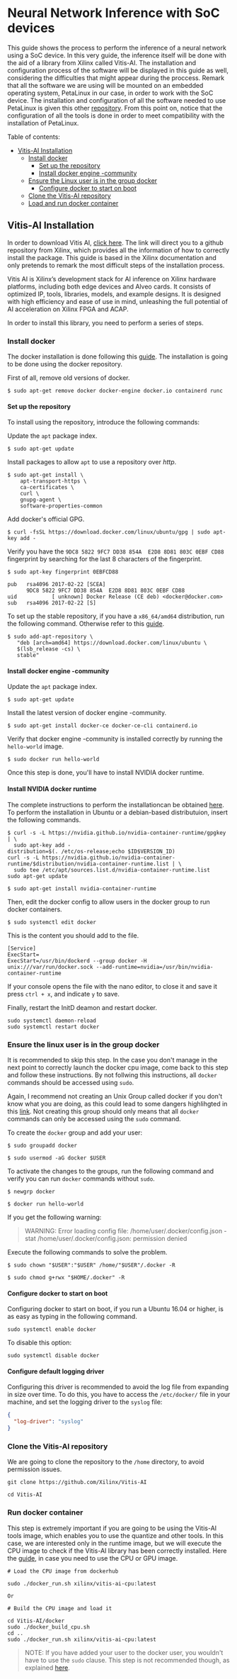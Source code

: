 Neural Network Inference with SoC devices
=========================================
This guide shows the process to perform the inference of a neural network using a SoC device. In this very guide, the inference itself will be done with the aid of a library from Xilinx called Vitis-AI. The installation and configuration process of the software will be displayed in this guide as well, considering the difficulties that might appear during the proccess. Remark that all the software we are using will be mounted on an embedded operating system, PetaLinux in our case, in order to work with the SoC device.
The installation and configuration of all the software needed to use PetaLinux is given this other [repository](https://github.com/UviDTE-FPSoC/Zynq7000-examples/tree/master/SD-operating-system/PetaLinux/2019.2). From this point on, notice that the configuration of all the tools is done in order to meet compatibility with the installation of PetaLinux.

Table of contents:
- [Vitis-AI Installation](#vitis---AI-Installation)
   - [Install docker](#install-docker)
      - [Set up the repository](#set-up-the-repository)
      - [Install docker engine -community](#install-docker-engine---community)
   - [Ensure the Linux user is in the group docker](#ensure-the-linux-user-is-in-the-group-docker)
      - [Configure docker to start on boot](#configure-docker-to-start-on-boot)
   - [Clone the Vitis-AI repository](#clone-the-vitis-ai---repository)
   - [Load and run docker container](#load-and-run-docker-container)


Vitis-AI Installation
---------------------
In order to download Vitis AI, [click here](https://github.com/Xilinx/Vitis-AI). The link will direct you to a github repository from Xilinx, which provides all the information of how to correctly install the package. This guide is based in the Xilinx documentation and only pretends to remark the most difficult steps of the installation process.

Vitis AI is Xilinx’s development stack for AI inference on Xilinx hardware platforms, including both edge devices and Alveo cards. It consists of optimized IP, tools, libraries, models, and example designs. It is designed with high efficiency and ease of use in mind, unleashing the full potential of AI acceleration on Xilinx FPGA and ACAP.

In order to install this library, you need to perform a series of steps.



### Install docker
The docker installation is done following this [guide](https://docs.docker.com/install/linux/docker-ce/ubuntu/). The installation is going to be done using the docker repository.

First of all, remove old versions of docker.

```
$ sudo apt-get remove docker docker-engine docker.io containerd runc
```



#### Set up the repository

To install using the repository, introduce the following commands:

Update the `apt` package index.

```
$ sudo apt-get update
```

Install packages to allow `apt` to use a repository over *http*.

```
$ sudo apt-get install \
    apt-transport-https \
    ca-certificates \
    curl \
    gnupg-agent \
    software-properties-common
```

Add docker's official GPG.

```
$ curl -fsSL https://download.docker.com/linux/ubuntu/gpg | sudo apt-key add -
```

Verify you have the `9DC8 5822 9FC7 DD38 854A  E2D8 8D81 803C 0EBF CD88` fingerprint by searching for the last 8 characters of the fingerprint.

```
$ sudo apt-key fingerprint 0EBFCD88

pub   rsa4096 2017-02-22 [SCEA]
      9DC8 5822 9FC7 DD38 854A  E2D8 8D81 803C 0EBF CD88
uid           [ unknown] Docker Release (CE deb) <docker@docker.com>
sub   rsa4096 2017-02-22 [S]
```

To set up the stable repository, if you have a `x86_64/amd64` distribution, run the following command. Otherwise refer to this [guide](https://docs.docker.com/install/linux/docker-ce/ubuntu/).

```
$ sudo add-apt-repository \
   "deb [arch=amd64] https://download.docker.com/linux/ubuntu \
   $(lsb_release -cs) \
   stable"
```

#### Install docker engine -community

Update the `apt` package index.

```
$ sudo apt-get update
```

Install the latest version of docker engine -community.

```
$ sudo apt-get install docker-ce docker-ce-cli containerd.io
```

Verify that docker engine -community is installed correctly by running the `hello-world` image.

```
$ sudo docker run hello-world
```

Once this step is done, you'll have to install NVIDIA docker runtime.



#### Install NVIDIA docker runtime

 The complete instructions to perform the installationcan be obtained [here](https://nvidia.github.io/nvidia-container-runtime/). To perform the installation in Ubuntu or a debian-based distributuion, insert the following commands.

```
$ curl -s -L https://nvidia.github.io/nvidia-container-runtime/gpgkey | \  
  sudo apt-key add -
distribution=$(. /etc/os-release;echo $ID$VERSION_ID)
curl -s -L https://nvidia.github.io/nvidia-container-runtime/$distribution/nvidia-container-runtime.list | \
  sudo tee /etc/apt/sources.list.d/nvidia-container-runtime.list
sudo apt-get update

$ sudo apt-get install nvidia-container-runtime
```

Then, edit the docker config to allow users in the docker group to run docker containers.

```
$ sudo systemctl edit docker
```

This is the content you should add to the file.

```
[Service]
ExecStart=
ExecStart=/usr/bin/dockerd --group docker -H unix:///var/run/docker.sock --add-runtime=nvidia=/usr/bin/nvidia-container-runtime
```

If your console opens the file with the nano editor, to close it and save it press `ctrl + x`, and indicate `y` to save.

Finally, restart the InitD deamon and restart docker.

```
sudo systemctl daemon-reload
sudo systemctl restart docker
```



### Ensure the linux user is in the group docker
It is recommended to skip this step. In the case you don't manage in the next point to correctly launch the docker cpu image, come back to this step and follow these instructions.
By not follwing this instructions, all `docker` commands should be accessed using `sudo`.

Again, I recommend not creating an Unix Group called docker if you don't know what you are doing, as this could lead to some dangers highlihgted in this [link](https://docs.docker.com/engine/security/security/#docker-daemon-attack-surface). Not creating this group should only means that all `docker` commands can only be accessed using the `sudo` command.

To create the `docker` group and add your user:

```
$ sudo groupadd docker

$ sudo usermod -aG docker $USER
```

To activate the changes to the groups, run the following command and verify you can run `docker` commands without `sudo`.

```
$ newgrp docker

$ docker run hello-world
```

If you get the following warning:

> WARNING: Error loading config file: /home/user/.docker/config.json -
stat /home/user/.docker/config.json: permission denied

Execute the following commands to solve the problem.

```
$ sudo chown "$USER":"$USER" /home/"$USER"/.docker -R

$ sudo chmod g+rwx "$HOME/.docker" -R
```

#### Configure docker to start on boot

Configuring docker to start on boot, if you run a Ubuntu 16.04 or higher, is as easy as typing in the following command.
```
sudo systemctl enable docker
```

To disable this option:
```
sudo systemctl disable docker
```



#### Configure default logging driver
Configuring this driver is recommended to avoid the log file from expanding in size over time. To do this, you have to access the `/etc/docker/` file in your machine, and set the logging driver to the `syslog` file:

```json
{
  "log-driver": "syslog"
}
```



### Clone the Vitis-AI repository

We are going to clone the repository to the `/home` directory, to avoid permission issues.

```
git clone https://github.com/Xilinx/Vitis-AI  

cd Vitis-AI
```



### Run docker container

This step is extremely important if you are going to be using the Vitis-AI tools image, which enables you to use the quantize and other tools. In this case, we are interested only in the runtime image, but we will execute the CPU image to check if the Vitis-AI library has been correctly installed. Here the [guide](https://github.com/Xilinx/Vitis-AI/blob/master/doc/install_docker/load_run_docker.md), in case you need to use the CPU or GPU image.

```
# Load the CPU image from dockerhub

sudo ./docker_run.sh xilinx/vitis-ai-cpu:latest

Or

# Build the CPU image and load it

cd Vitis-AI/docker
sudo ./docker_build_cpu.sh
cd ..
sudo ./docker_run.sh xilinx/vitis-ai-cpu:latest
```

> NOTE: If you have added your user to the docker user, you wouldn't have to use the `sudo` clause. This step is not recommended though, as explained [here](#ensure-the-linux-user-is-in-the-group-docker).
